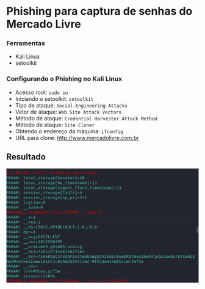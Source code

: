 # Phishing para captura de senhas do Mercado Livre

### Ferramentas

- Kali Linux
- setoolkit

### Configurando o Phishing no Kali Linux

- Acesso root: ``` sudo su ```
- Iniciando o setoolkit: ``` setoolkit ```
- Tipo de ataque: ``` Social-Engineering Attacks ```
- Vetor de ataque: ``` Web Site Attack Vectors ```
- Método de ataque: ```Credential Harvester Attack Method ```
- Método de ataque: ``` Site Cloner ```
- Obtendo o endereço da máquina: ``` ifconfig ```
- URL para clone: http://www.mercadolivre.com.br

## Resultado

![Alt text](https://github.com/LucasGNMachado/CiberSecuroty-Treinning/blob/main/Teste.png?raw=true "Optional title")
